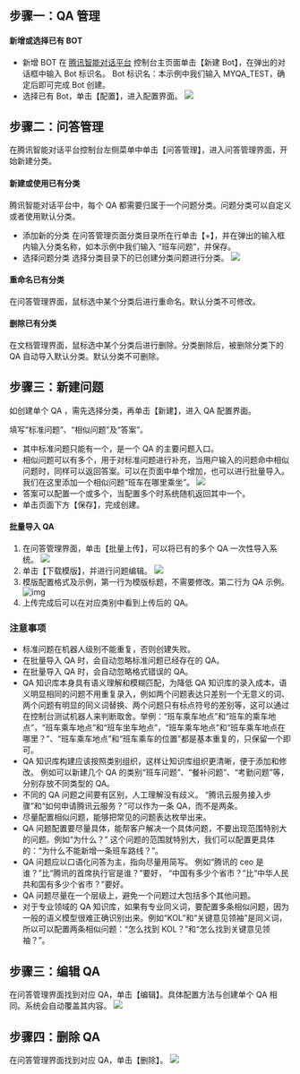 ## 步骤一：QA 管理
#### 新增或选择已有 BOT
- 新增 BOT
在 [腾讯智能对话平台](https://console.cloud.tencent.com/tbp/bots) 控制台主页面单击【新建 Bot】，在弹出的对话框中输入 Bot 标识名。
Bot 标识名：本示例中我们输入 MYQA_TEST，确定后即可完成 Bot 创建。
- 选择已有 Bot，单击【配置】，进入配置界面。
![](https://main.qcloudimg.com/raw/b5acb51768869a39a0fc9c8ad9764d09.png)

## 步骤二：问答管理
在腾讯智能对话平台控制台左侧菜单中单击【问答管理】，进入问答管理界面，开始新建分类。

#### 新建或使用已有分类
腾讯智能对话平台中，每个 QA 都需要归属于一个问题分类。问题分类可以自定义或者使用默认分类。
- 添加新的分类
在问答管理页面分类目录所在行单击【+】，并在弹出的输入框内输入分类名称，如本示例中我们输入 “班车问题”，并保存。
- 选择问题分类
选择分类目录下的已创建分类问题进行分类。
![](https://main.qcloudimg.com/raw/a44a4ac2ed8154b6ed2c26050fd4ff66.png)

#### 重命名已有分类
在问答管理界面，鼠标选中某个分类后进行重命名。默认分类不可修改。

#### 删除已有分类
在文档管理界面，鼠标选中某个分类后进行删除。分类删除后，被删除分类下的 QA 自动导入默认分类。默认分类不可删除。

## 步骤三：新建问题
如创建单个 QA ，需先选择分类，再单击【新建】，进入 QA 配置界面。

填写“标准问题”、“相似问题”及“答案”。
- 其中标准问题只能有一个，是一个 QA 的主要问题入口。
- 相似问题可以有多个，用于对标准问题进行补充，当用户输入的问题命中相似问题时，同样可以返回答案。可以在页面中单个增加，也可以进行批量导入。
我们在这里添加一个相似问题“班车在哪里乘坐”。
![](https://main.qcloudimg.com/raw/0eed4f93df42c55f80b9571df2fec0dd.png)
- 答案可以配置一个或多个，当配置多个时系统随机返回其中一个。
- 单击页面下方【保存】，完成创建。

#### 批量导入 QA
1. 在问答管理界面，单击【批量上传】，可以将已有的多个 QA 一次性导入系统。
![](https://main.qcloudimg.com/raw/cc049a8f14214942be1cbbbbb22bbb72.png)
2. 单击【下载模版】，并进行问题编辑。
![](https://main.qcloudimg.com/raw/e36acff7202fe38f3b5a496973896217.png)
3. 模版配置格式及示例，第一行为模版标题，不需要修改。第二行为 QA 示例。
![img](https://tva1.sinaimg.cn/large/006y8mN6gy1g8qec4vh13j30xk0bedib.jpg)
4. 上传完成后可以在对应类别中看到上传后的 QA。


### 注意事项
- 标准问题在机器人级别不能重复，否则创建失败。
- 在批量导入 QA 时，会自动忽略标准问题已经存在的 QA。
- 在批量导入 QA 时，会自动忽略格式错误的 QA。
- QA 知识库本身具有语义理解和模糊匹配，为降低 QA 知识库的录入成本，语义明显相同的问题不用重复录入，例如两个问题表达只差别一个无意义的词、两个问题有明显的同义词替换、两个问题只有标点符号的差别等，这可以通过在控制台测试机器人来判断取舍。举例：“班车乘车地点”和“班车的乘车地点”，“班车乘车地点”和“班车坐车地点”，“班车乘车地点”和“班车乘车地点在哪里？”、“班车乘车地点”和“班车乘车的位置”都是基本重复的，只保留一个即可。
- QA 知识库构建应该按照类别组织，这样让知识库组织更清晰，便于添加和修改。 例如可以新建几个 QA 的类别“班车问题”、“餐补问题”、“考勤问题”等，分别存放不同类型的 QA。
- 不同的 QA 问题之间要有区别，人工理解没有歧义。 “腾讯云服务接入步骤”和“如何申请腾讯云服务？”可以作为一条 QA，而不是两条。
- 尽量配置相似问题，能够把常见的问题表达枚举出来。
- QA 问题配置要尽量具体，能帮客户解决一个具体问题，不要出现范围特别大的问题。例如“为什么？” 这个问题的范围就特别大，我们可以配置更具体的：“为什么不能新增一条班车路线？”。
- QA 问题应以口语化问答为主，指向尽量用简写。 例如“腾讯的 ceo 是谁？”比“腾讯的首席执行官是谁？”要好， “中国有多少个省市？”比“中华人民共和国有多少个省市？”要好。
- QA 问题尽量在一个层级上，避免一个问题过大包括多个其他问题。
- 对于专业领域的 QA 知识库，如果有专业同义词，要配置多条相似问题，因为一般的语义模型很难正确识别出来。例如“KOL”和“关键意见领袖”是同义词，所以可以配置两条相似问题：“怎么找到 KOL？”和“怎么找到关键意见领袖？”。

## 步骤三：编辑 QA
在问答管理界面找到对应 QA，单击【编辑】。具体配置方法与创建单个 QA 相同。系统会自动覆盖其内容。
![](https://main.qcloudimg.com/raw/1e8382a4ebe3a171535d0ed4b1b58a36.png)

## 步骤四：删除 QA
在问答管理界面找到对应 QA，单击【删除】。
![](https://main.qcloudimg.com/raw/862a725cc44b1baea50aeb38c0c68720.png)

